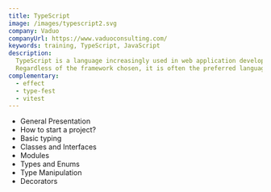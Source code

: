 ```yaml
---
title: TypeScript
image: /images/typescript2.svg
company: Vaduo
companyUrl: https://www.vaduoconsulting.com/
keywords: training, TypeScript, JavaScript
description:
  TypeScript is a language increasingly used in web application development.
  Regardless of the framework chosen, it is often the preferred language during the development phase.
complementary:
  - effect
  - type-fest
  - vitest
---
```


- General Presentation
- How to start a project?
- Basic typing
- Classes and Interfaces
- Modules
- Types and Enums
- Type Manipulation
- Decorators
